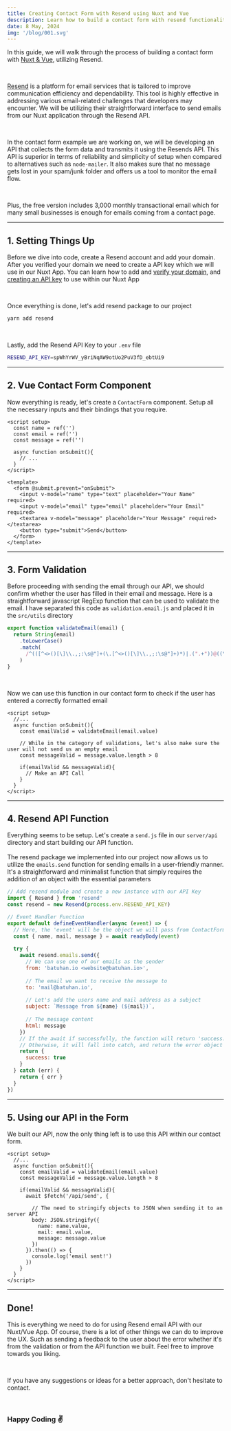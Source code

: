```yaml
---
title: Creating Contact Form with Resend using Nuxt and Vue
description: Learn how to build a contact form with resend functionality using Nuxt.js and Vue.js in this detailed step-by-step tutorial. Enhance user experience and ensure reliable data submission with modern web technologies.
date: 8 May, 2024
img: '/blog/001.svg'
---
```


In this guide, we will walk through the process of building a contact form with [Nuxt & Vue](https://nuxt.com/), utilizing Resend.

<br>

[Resend](https://resend.com/) is a platform for email services that is tailored to improve communication efficiency and dependability. This tool is highly effective in addressing various email-related challenges that developers may encounter. We will be utilizing their straightforward interface to send emails from our Nuxt application through the Resend API.

<br>

In the contact form example we are working on, we will be developing an API that collects the form data and transmits it using the Resends API. This API is superior in terms of reliability and simplicity of setup when compared to alternatives such as `node-mailer`. It also makes sure that no message gets lost in your spam/junk folder and offers us a tool to monitor the email flow.

<br>

Plus, the free version includes 3,000 monthly transactional email which for many small businesses is enough for emails coming from a contact page.

---

## 1. Setting Things Up
Before we dive into code, create a Resend account and add your domain. After you verified your domain we need to create a API key which we will use in our Nuxt App.
You can learn how to add and [verify your domain](https://resend.com/docs/dashboard/domains/introduction), and [creating an API key](https://resend.com/docs/dashboard/api-keys/introduction) to use within our Nuxt App

<br>

Once everything is done, let's add resend package to our project
```zsh [Terminal]
yarn add resend
```
<br>

Lastly, add the Resend API Key to your `.env` file 
```sh [.env]
RESEND_API_KEY=spWhYrWV_yBriNqAW9otUo2PuV3fD_ebtUi9
```

---

## 2. Vue Contact Form Component
Now everything is ready, let's create a `ContactForm` component. Setup all the necessary inputs and their bindings that you require.

```vue [ContactForm.vue]
<script setup>
  const name = ref('')
  const email = ref('')
  const message = ref('')
  
  async function onSubmit(){
    // ...
  }
</script>

<template>
  <form @submit.prevent="onSubmit">
    <input v-model="name" type="text" placeholder="Your Name" required>
    <input v-model="email" type="email" placeholder="Your Email" required>
    <textarea v-model="message" placeholder="Your Message" required></textarea>
    <button type="submit">Send</button>
  </form>
</template>
```
---

## 3. Form Validation
Before proceeding with sending the email through our API, we should confirm whether the user has filled in their email and message. Here is a straightforward javascript RegExp function that can be used to validate the email. I have separated this code as `validation.email.js` and placed it in the `src/utils` directory

```js [utils/validate.email.js]
export function validateEmail(email) {
  return String(email)
    .toLowerCase()
    .match(
      /^(([^<>()[\]\\.,;:\s@"]+(\.[^<>()[\]\\.,;:\s@"]+)*)|.(".+"))@((\[[0-9]{1,3}\.[0-9]{1,3}\.[0-9]{1,3}\.[0-9]{1,3}\])|(([a-zA-Z\-0-9]+\.)+[a-zA-Z]{2,}))$/,
    )
}
```
<br>

Now we can use this function in our contact form to check if the user has entered a correctly formatted email
```vue [ContactForm.vue]
<script setup>
  //...
  async function onSubmit(){
    const emailValid = validateEmail(email.value)
    
    // While in the category of validations, let's also make sure the user will not send us an empty email
    const messageValid = message.value.length > 8
    
    if(emailValid && messageValid){
      // Make an API Call
    }
  }
</script>
```

---

## 4. Resend API Function
Everything seems to be setup. Let's create a `send.js` file in our `server/api` directory and start building our API function.
<br><br>
The resend package we implemented into our project now allows us to utilize the `emails.send` function for sending emails in a user-friendly manner. It's a straightforward and minimalist function that simply requires the addition of an object with the essential parameters
```js [server/api/send.js]
// Add resend module and create a new instance with our API Key
import { Resend } from 'resend'
const resend = new Resend(process.env.RESEND_API_KEY)

// Event Handler Function
export default defineEventHandler(async (event) => {
  // Here, the 'event' will be the object we will pass from ContactForm.vue, with all the relevant information
  const { name, mail, message } = await readyBody(event)
  
  try {
    await resend.emails.send({
      // We can use one of our emails as the sender
      from: 'batuhan.io <website@batuhan.io>',
      
      // The email we want to receive the message to
      to: 'mail@batuhan.io',
      
      // Let's add the users name and mail address as a subject
      subject: `Message from ${name} (${mail})`,
      
      // The message content
      html: message
    })
    // If the await if successfully, the function will return 'success: true'
    // Otherwise, it will fall into catch, and return the error object
    return {
      success: true
    }
  } catch (err) {
    return { err }
  }
})

```

---


## 5. Using our API in the Form
We built our API, now the only thing left is to use this API within our contact form.
```vue [ContactForm.vue]
<script setup>
  //...
  async function onSubmit(){
    const emailValid = validateEmail(email.value)
    const messageValid = message.value.length > 8
    
    if(emailValid && messageValid){
      await $fetch('/api/send', {
        
        // The need to stringify objects to JSON when sending it to an server API
        body: JSON.stringify({
          name: name.value,
          mail: email.value,
          message: message.value
        })
      }).then(() => {
        console.log('email sent!')
      })
    }
  }
</script>
```

---

## Done!
This is everything we need to do for using Resend email API with our Nuxt/Vue App.  Of course, there is a lot of other things we can do to improve the UX. Such as sending a feedback to the user about the error whether it's from the validation or from the API function we built. Feel free to improve towards you liking. 

<br>

If you have any suggestions or ideas for a better approach, don't hesitate to contact.

<br>

### Happy Coding ✌️
